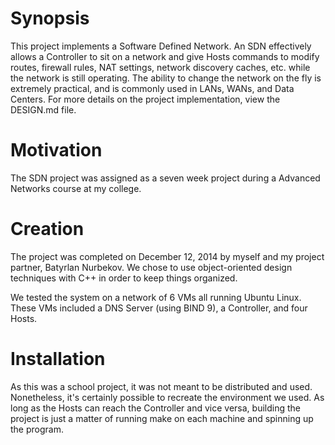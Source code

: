 Synopsis
========
This project implements a Software Defined Network. An SDN effectively allows a Controller to sit on a network and give Hosts commands to modify routes, firewall rules, NAT settings, network discovery caches, etc. while the network is still operating. The ability to change the network on the fly is extremely practical, and is commonly used in LANs, WANs, and Data Centers. For more details on the project implementation, view the DESIGN.md file.

Motivation
==========
The SDN project was assigned as a seven week project during a Advanced Networks course at my college. 

Creation
========
The project was completed on December 12, 2014 by myself and my project partner, Batyrlan Nurbekov. We chose to use object-oriented design techniques with C++ in order to keep things organized.

We tested the system on a network of 6 VMs all running Ubuntu Linux. These VMs included a DNS Server (using BIND 9), a Controller, and four Hosts. 

Installation
============
As this was a school project, it was not meant to be distributed and used. Nonetheless, it's certainly possible to recreate the environment we used. As long as the Hosts can reach the Controller and vice versa, building the project is just a matter of running make on each machine and spinning up the program. 

